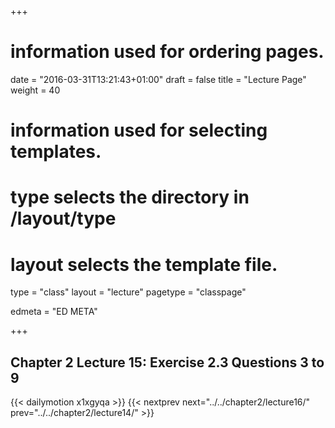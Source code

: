 +++
# information used for ordering pages.
date = "2016-03-31T13:21:43+01:00"
draft = false
title = "Lecture Page"
weight = 40

# information used for selecting templates.
# type selects the directory in /layout/type
# layout selects the template file.

type   = "class"
layout = "lecture"
pagetype = "classpage"





edmeta = "ED META"

+++
## Chapter 2 Lecture 15: Exercise 2.3 Questions 3 to 9

{{< dailymotion x1xgyqa >}}
{{< nextprev next="../../chapter2/lecture16/"     prev="../../chapter2/lecture14/"  >}}
